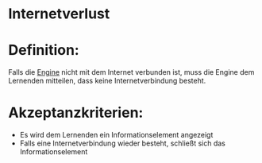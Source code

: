 # Internetverlust

# Definition:
Falls die [Engine](Engine-GE.md) nicht mit dem Internet verbunden ist, muss die Engine dem Lernenden mitteilen,
dass keine Internetverbindung besteht.

# Akzeptanzkriterien:
- Es wird dem Lernenden ein Informationselement angezeigt
- Falls eine Internetverbindung wieder besteht, schließt sich das Informationselement